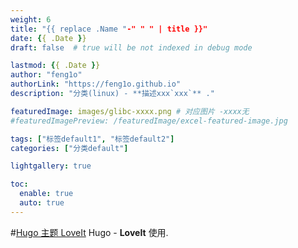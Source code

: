 ```yaml
---
weight: 6 
title: "{{ replace .Name "-" " " | title }}"
date: {{ .Date }}
draft: false  # true will be not indexed in debug mode

lastmod: {{ .Date }}
author: "feng1o"
authorLink: "https://feng1o.github.io"
description: "分类(linux) - **描述xxx`xxx`** ."

featuredImage: images/glibc-xxxx.png # 对应图片 -xxxx无
#featuredImagePreview: /featuredImage/excel-featured-image.jpg

tags: ["标签default1", "标签default2"]
categories: ["分类default"]

lightgallery: true 

toc:
  enable: true
  auto: true 
---
```


#[Hugo 主题 LoveIt](/images/Apple-Devices-Preview.png-xxxx "Hugo 主题 LoveIt")
Hugo - **LoveIt** 使用.

<style>
h6,h5,h4,h3,h2,h1 {
background : lightgray;
}

h6:hover, h5:hover, h4:hover, h3:hover, h2:hover, h1:hover  {
color : red;
}





</style>
